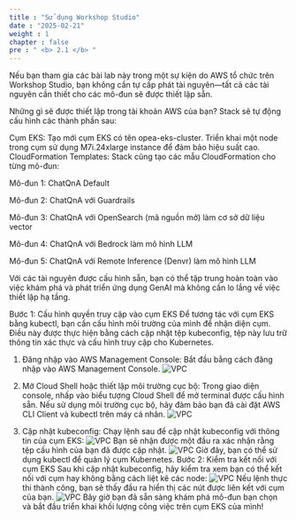 ```yaml
---
title : "Sử dụng Workshop Studio"
date : "2025-02-21" 
weight : 1 
chapter : false
pre : " <b> 2.1 </b> "
---
```


Nếu bạn tham gia các bài lab này trong một sự kiện do AWS tổ chức trên Workshop Studio, bạn không cần tự cấp phát tài nguyên—tất cả các tài nguyên cần thiết cho các mô-đun sẽ được thiết lập sẵn.

Những gì sẽ được thiết lập trong tài khoản AWS của bạn?
Stack sẽ tự động cấu hình các thành phần sau:

Cụm EKS:
Tạo mới cụm EKS có tên opea-eks-cluster.
Triển khai một node trong cụm sử dụng M7i.24xlarge instance để đảm bảo hiệu suất cao.
CloudFormation Templates:
Stack cũng tạo các mẫu CloudFormation cho từng mô-đun:

Mô-đun 1: ChatQnA Default

Mô-đun 2: ChatQnA với Guardrails

Mô-đun 3: ChatQnA với OpenSearch (mã nguồn mở) làm cơ sở dữ liệu vector

Mô-đun 4: ChatQnA với Bedrock làm mô hình LLM

Mô-đun 5: ChatQnA với Remote Inference (Denvr) làm mô hình LLM

Với các tài nguyên được cấu hình sẵn, bạn có thể tập trung hoàn toàn vào việc khám phá và phát triển ứng dụng GenAI mà không cần lo lắng về việc thiết lập hạ tầng.

Bước 1: Cấu hình quyền truy cập vào cụm EKS
Để tương tác với cụm EKS bằng kubectl, bạn cần cấu hình môi trường của mình để nhận diện cụm. Điều này được thực hiện bằng cách cập nhật tệp kubeconfig, tệp này lưu trữ thông tin xác thực và cấu hình truy cập cho Kubernetes.

1. Đăng nhập vào AWS Management Console:
Bắt đầu bằng cách đăng nhập vào AWS Management Console.
![VPC](10000/images/2/image001.png)

2. Mở Cloud Shell hoặc thiết lập môi trường cục bộ:
Trong giao diện console, nhấp vào biểu tượng Cloud Shell để mở terminal được cấu hình sẵn.
Nếu sử dụng môi trường cục bộ, hãy đảm bảo bạn đã cài đặt AWS CLI Client và kubectl trên máy cá nhân.
![VPC](10000/images/2/image002.png)

3. Cập nhật kubeconfig:
Chạy lệnh sau để cập nhật kubeconfig với thông tin của cụm EKS:
![VPC](10000/images/2/image004.png)
Bạn sẽ nhận được một đầu ra xác nhận rằng tệp cấu hình của bạn đã được cập nhật.
![VPC](10000/images/2/image005.png)
Giờ đây, bạn có thể sử dụng kubectl để quản lý cụm Kubernetes.
Bước 2: Kiểm tra kết nối với cụm EKS
Sau khi cập nhật kubeconfig, hãy kiểm tra xem bạn có thể kết nối với cụm hay không bằng cách liệt kê các node:
![VPC](10000/images/2/image006.png)
Nếu lệnh thực thi thành công, bạn sẽ thấy đầu ra hiển thị các nút được liên kết với cụm của bạn.
![VPC](10000/images/2/image007.png)
Bây giờ bạn đã sẵn sàng khám phá mô-đun bạn chọn và bắt đầu triển khai khối lượng công việc trên cụm EKS của mình!

